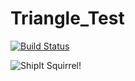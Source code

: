 # Triangle_Test

[![Build Status](https://travis-ci.org/mallorybucell/Triangle_New.svg?branch=master)](https://travis-ci.org/mallorybucell/Triangle_New)

![ShipIt Squirrel!](http://shipitsquirrel.github.io/images/ship%20it%20squirrel.png)